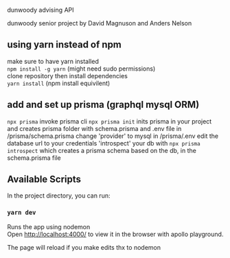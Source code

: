 dunwoody advising API

dunwoody senior project by David Magnuson and Anders Nelson

## using yarn instead of npm
make sure to have yarn installed <br/>
`npm install -g yarn` (might need sudo permissions)<br/>
clone repository then install dependencies<br/>
`yarn install` (npm install equivilent)

## add and set up prisma (graphql mysql ORM)

`npx prisma` invoke prisma cli
`npx prisma init` inits prisma in your project and creates prisma folder with schema.prisma and .env file
in /prisma/schema.prisma change 'provider' to mysql
in /prisma/.env edit the database url to your credentials 
'introspect' your db with `npx prisma introspect` which creates a prisma schema based on the db, in the schema.prisma file

## Available Scripts

In the project directory, you can run:

### `yarn dev`

Runs the app using nodemon<br />
Open [http://localhost:4000/](http://localhost:4000/) to view it in the browser with apollo playground.

The page will reload if you make edits thx to nodemon<br />

